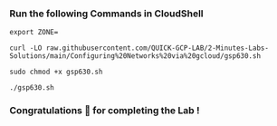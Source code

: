 ### Run the following Commands in CloudShell


```
export ZONE=
```
```
curl -LO raw.githubusercontent.com/QUICK-GCP-LAB/2-Minutes-Labs-Solutions/main/Configuring%20Networks%20via%20gcloud/gsp630.sh

sudo chmod +x gsp630.sh

./gsp630.sh
```


### Congratulations 🎉 for completing the Lab !
